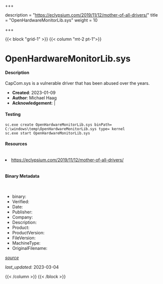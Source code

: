 +++

description = "https://eclypsium.com/2019/11/12/mother-of-all-drivers/"
title = "OpenHardwareMonitorLib.sys"
weight = 10

+++


{{< block "grid-1" >}}
{{< column "mt-2 pt-1">}}


# OpenHardwareMonitorLib.sys

#### Description


CapCom.sys is a vulnerable driver that has been abused over the years.


- **Created**: 2023-01-09
- **Author**: Michael Haag
- **Acknowledgement**:  | [](https://twitter.com/)

#### Testing

```
sc.exe create OpenHardwareMonitorLib.sys binPath= C:\windows\temp\OpenHardwareMonitorLib.sys type= kernel
sc.exe start OpenHardwareMonitorLib.sys
```

#### Resources
<br>


<li><a href=" https://eclypsium.com/2019/11/12/mother-of-all-drivers/"> https://eclypsium.com/2019/11/12/mother-of-all-drivers/</a></li>


<br>


#### Binary Metadata
<br>



- binary: 
- Verified: 
- Date: 
- Publisher: 
- Company: 
- Description: 
- Product: 
- ProductVersion: 
- FileVersion: 
- MachineType: 
- OriginalFilename: 

[*source*](https://github.com/magicsword-io/LOLDrivers/tree/main/yaml/openhardwaremonitorlib.sys.yml)

*last_updated:* 2023-03-04


{{< /column >}}
{{< /block >}}
